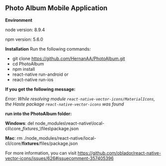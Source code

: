 Photo Album Mobile Application
------------------------------
**Environment**

node version: 8.9.4

npm version: 5.6.0

**Installation**
Run the following commands: 

 - git clone https://github.com/HernanAA/PhotoAlbum.git
 - cd PhotoAlbum
 - npm install
 - react-native run-android
or
 - react-native run-ios

**If you get the following message:** 

*Error: While resolving module `react-native-vector-icons/MaterialIcons`, the Haste package `react-native-vector-icons` was found*

**run into the PhotoAlbum folder:**

**Windows**: del node_modules\react-native\local-cli\core\__fixtures__\files\package.json

**Mac**: rm ./node_modules/react-native/local-cli/core/__fixtures__/files/package.json

For more information, you can visit https://github.com/oblador/react-native-vector-icons/issues/626#issuecomment-357405396

